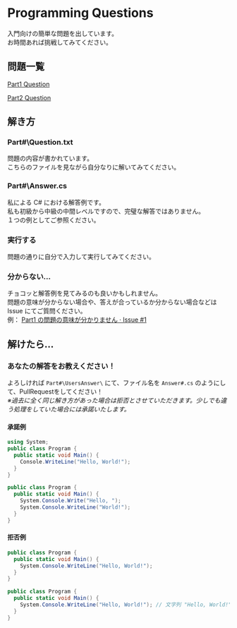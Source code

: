 # Programming Questions
入門向けの簡単な問題を出しています。  
お時間あれば挑戦してみてください。

## 問題一覧
[Part1 Question](https://github.com/mystasly48/ProgrammingQuestion/blob/master/Part1/Question.txt)  

[Part2 Question](https://github.com/mystasly48/ProgrammingQuestion/blob/master/Part2/Question.txt)

## 解き方

### Part\#\\Question.txt
問題の内容が書かれています。  
こちらのファイルを見ながら自分なりに解いてみてください。

### Part\#\\Answer.cs
私による C\# における解答例です。  
私も初級から中級の中間レベルですので、完璧な解答ではありません。  
１つの例としてご参照ください。

### 実行する
問題の通りに自分で入力して実行してみてください。  

### 分からない...
チョコッと解答例を見てみるのも良いかもしれません。  
問題の意味が分からない場合や、答えが合っているか分からない場合などは Issue にてご質問ください。  
例： [Part1 の問題の意味が分かりません · Issue #1](https://github.com/mystasly48/ProgrammingQuestion/issues/1)

## 解けたら...

### あなたの解答をお教えください！
よろしければ `Part#\UsersAnswer\` にて、ファイル名を `Answer#.cs` のようにして、PullRequestをしてください！  
*※過去に全く同じ解き方があった場合は拒否とさせていただきます。少しでも違う処理をしていた場合には承諾いたします。*  

#### 承諾例
```csharp
using System;
public class Program {
  public static void Main() {
    Console.WriteLine("Hello, World!");
  }
}
```
```csharp
public class Program {
  public static void Main() {
    System.Console.Write("Hello, ");
    System.Console.WriteLine("World!");
  }
}
```

#### 拒否例
```csharp
public class Program {
  public static void Main() {
    System.Console.WriteLine("Hello, World!");
  }
}
```
```csharp
public class Program {
  public static void Main() {
    System.Console.WriteLine("Hello, World!"); // 文字列 "Hello, World!" を出力
  }
}
```
